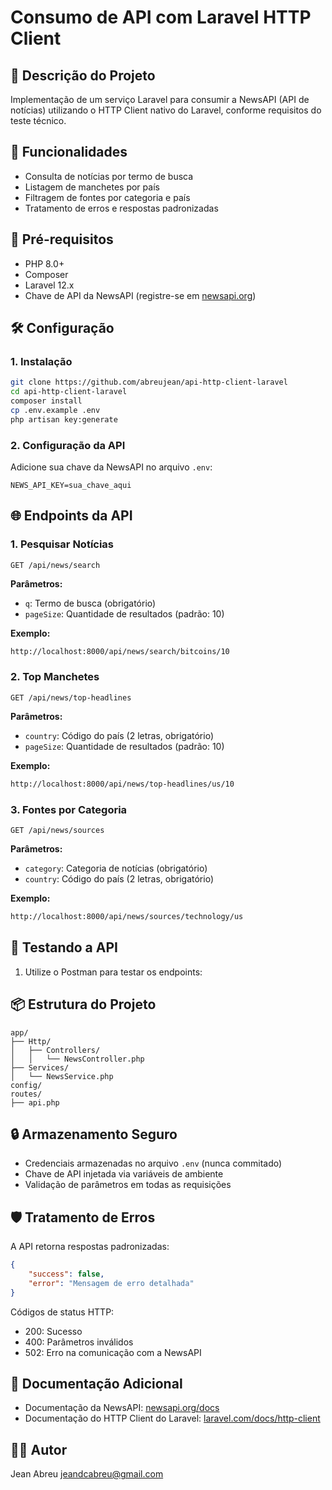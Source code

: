 # Consumo de API com Laravel HTTP Client

## 📌 Descrição do Projeto
Implementação de um serviço Laravel para consumir a NewsAPI (API de notícias) utilizando o HTTP Client nativo do Laravel, conforme requisitos do teste técnico.

## 🚀 Funcionalidades
- Consulta de notícias por termo de busca
- Listagem de manchetes por país
- Filtragem de fontes por categoria e país
- Tratamento de erros e respostas padronizadas

## 🔧 Pré-requisitos
- PHP 8.0+
- Composer
- Laravel 12.x
- Chave de API da NewsAPI (registre-se em [newsapi.org](https://newsapi.org/))

## 🛠 Configuração

### 1. Instalação
```bash
git clone https://github.com/abreujean/api-http-client-laravel
cd api-http-client-laravel
composer install
cp .env.example .env
php artisan key:generate
```

### 2. Configuração da API
Adicione sua chave da NewsAPI no arquivo `.env`:
```env
NEWS_API_KEY=sua_chave_aqui
```

## 🌐 Endpoints da API

### 1. Pesquisar Notícias
```
GET /api/news/search
```
**Parâmetros:**
- `q`: Termo de busca (obrigatório)
- `pageSize`: Quantidade de resultados (padrão: 10)

**Exemplo:**
```bash
http://localhost:8000/api/news/search/bitcoins/10
```

### 2. Top Manchetes
```
GET /api/news/top-headlines
```
**Parâmetros:**
- `country`: Código do país (2 letras, obrigatório)
- `pageSize`: Quantidade de resultados (padrão: 10)

**Exemplo:**
```bash
http://localhost:8000/api/news/top-headlines/us/10
```

### 3. Fontes por Categoria
```
GET /api/news/sources
```
**Parâmetros:**
- `category`: Categoria de notícias (obrigatório)
- `country`: Código do país (2 letras, obrigatório)

**Exemplo:**
```bash
http://localhost:8000/api/news/sources/technology/us
```

## 🧪 Testando a API

1. Utilize o Postman para testar os endpoints:


## 📦 Estrutura do Projeto
```
app/
├── Http/
│   ├── Controllers/
│   │   └── NewsController.php
├── Services/
│   └── NewsService.php
config/
routes/
├── api.php
```

## 🔒 Armazenamento Seguro
- Credenciais armazenadas no arquivo `.env` (nunca commitado)
- Chave de API injetada via variáveis de ambiente
- Validação de parâmetros em todas as requisições

## 🛡 Tratamento de Erros
A API retorna respostas padronizadas:
```json
{
    "success": false,
    "error": "Mensagem de erro detalhada"
}
```

Códigos de status HTTP:
- 200: Sucesso
- 400: Parâmetros inválidos
- 502: Erro na comunicação com a NewsAPI

## 📄 Documentação Adicional
- Documentação da NewsAPI: [newsapi.org/docs](https://newsapi.org/docs)
- Documentação do HTTP Client do Laravel: [laravel.com/docs/http-client](https://laravel.com/docs/http-client)

## 👨‍💻 Autor
Jean Abreu 
jeandcabreu@gmail.com